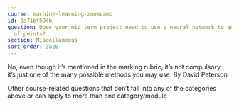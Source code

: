 ```yaml
---
course: machine-learning-zoomcamp
id: 2a71bf594b
question: Does your mid term project need to use a neural network to get maximum number
  of points?
section: Miscellaneous
sort_order: 3820
---
```


No, even though it’s mentioned in the marking rubric, it’s not compulsory, it’s just one of the many possible methods you may use.                                                   By David Peterson

Other course-related questions that don’t fall into any of the categories above or can apply to more than one category/module

